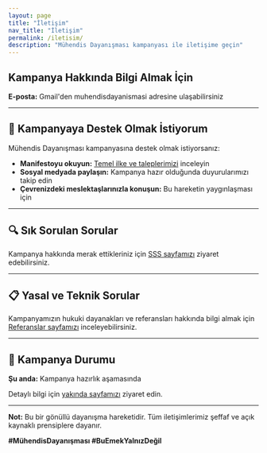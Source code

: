 ```yaml
---
layout: page
title: "İletişim"
nav_title: "İletişim"
permalink: /iletisim/
description: "Mühendis Dayanışması kampanyası ile iletişime geçin"
---
```


## Kampanya Hakkında Bilgi Almak İçin

**E-posta:** Gmail'den muhendisdayanismasi adresine ulaşabilirsiniz

---

## 🤝 Kampanyaya Destek Olmak İstiyorum

Mühendis Dayanışması kampanyasına destek olmak istiyorsanız:

- **Manifestoyu okuyun:** [Temel ilke ve taleplerimizi](/manifesto/) inceleyin
- **Sosyal medyada paylaşın:** Kampanya hazır olduğunda duyurularımızı takip edin
- **Çevrenizdeki meslektaşlarınızla konuşun:** Bu hareketin yaygınlaşması için

---

## 🔍 Sık Sorulan Sorular

Kampanya hakkında merak ettikleriniz için [SSS sayfamızı](/sss/) ziyaret edebilirsiniz.

---

## 📋 Yasal ve Teknik Sorular

Kampanyamızın hukuki dayanakları ve referansları hakkında bilgi almak için [Referanslar sayfamızı](/referanslar/) inceleyebilirsiniz.

---

## 📍 Kampanya Durumu

**Şu anda:** Kampanya hazırlık aşamasında

Detaylı bilgi için [yakında sayfamızı](/yakinda/) ziyaret edin.

---

**Not:** Bu bir gönüllü dayanışma hareketidir. Tüm iletişimlerimiz şeffaf ve açık kaynaklı prensiplere dayanır.

**#MühendisDayanışması #BuEmekYalnızDeğil**
